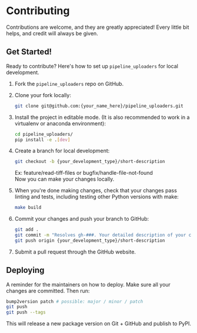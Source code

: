 # Contributing

Contributions are welcome, and they are greatly appreciated! Every little bit
helps, and credit will always be given.

## Get Started!

Ready to contribute? Here's how to set up `pipeline_uploaders` for local development.

1. Fork the `pipeline_uploaders` repo on GitHub.

2. Clone your fork locally:

    ```bash
    git clone git@github.com:{your_name_here}/pipeline_uploaders.git
    ```

3. Install the project in editable mode. (It is also recommended to work in a virtualenv or anaconda environment):

    ```bash
    cd pipeline_uploaders/
    pip install -e .[dev]
    ```

4. Create a branch for local development:

    ```bash
    git checkout -b {your_development_type}/short-description
    ```

    Ex: feature/read-tiff-files or bugfix/handle-file-not-found<br>
    Now you can make your changes locally.

5. When you're done making changes, check that your changes pass linting and
   tests, including testing other Python versions with make:

    ```bash
    make build
    ```

6. Commit your changes and push your branch to GitHub:

    ```bash
    git add .
    git commit -m "Resolves gh-###. Your detailed description of your changes."
    git push origin {your_development_type}/short-description
    ```

7. Submit a pull request through the GitHub website.

## Deploying

A reminder for the maintainers on how to deploy.
Make sure all your changes are committed.
Then run:

```bash
bump2version patch # possible: major / minor / patch
git push
git push --tags
```

This will release a new package version on Git + GitHub and publish to PyPI.
